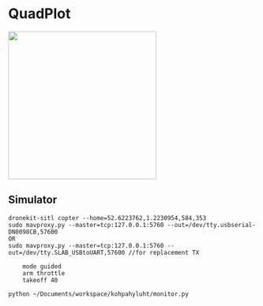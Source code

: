 # QuadPlot

<img height="300" src="https://github.com/wookoouk/quadplot/blob/master/Art/logo.png">


## Simulator
```
dronekit-sitl copter --home=52.6223762,1.2230954,584,353
sudo mavproxy.py --master=tcp:127.0.0.1:5760 --out=/dev/tty.usbserial-DN0098CB,57600
OR
sudo mavproxy.py --master=tcp:127.0.0.1:5760 --out=/dev/tty.SLAB_USBtoUART,57600 //for replacement TX

    mode guided
    arm throttle
    takeoff 40

python ~/Documents/workspace/kohpahyluht/monitor.py
```
